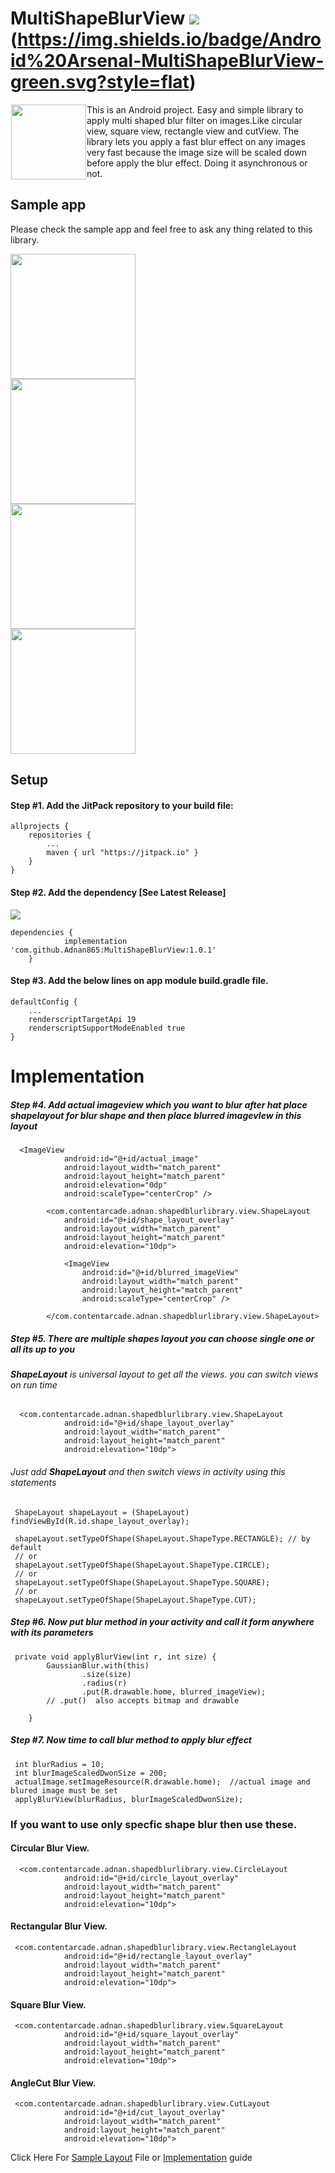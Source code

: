 # MultiShapeBlurView  [![](https://jitpack.io/v/Adnan865/MultiShapeBlurView.svg)](https://jitpack.io/#Adnan865/MultiShapeBlurView)(https://img.shields.io/badge/Android%20Arsenal-MultiShapeBlurView-green.svg?style=flat)

<img src="https://github.com/Adnan865/MultiShapeBlurView/blob/master/app/src/main/res/drawable/ant.png?raw=true" align="left" hspace="1" height="120" width="120">

This is an Android project. Easy and simple library to apply multi shaped blur filter on images.Like circular view, square view, rectangle view and cutView. The library lets you apply a fast blur effect on any images very fast because the image size will be scaled down before apply the blur effect. Doing it asynchronous or not.
<h2>Sample app</h2>
Please check the sample app and feel free to ask any thing related to this library.

<p>

<div class="row">
   <div class="column">
<a target="_blank" rel="noopener noreferrer" href="https://github.com/Adnan865/MultiShapeBlurView/blob/master/Images/Screenshots/circular_layout.png">
<img src="https://github.com/Adnan865/MultiShapeBlurView/blob/master/Images/Screenshots/circular_layout.png" height="auto" width="200"></a> 
	  </dive>

 <div class="column">
<a target="_blank" rel="noopener noreferrer" href="https://github.com/Adnan865/MultiShapeBlurView/blob/master/Images/Screenshots/rectangle_layout.png">
<img src="https://github.com/Adnan865/MultiShapeBlurView/blob/master/Images/Screenshots/rectangle_layout.png" height="auto" width="200"></a>
	  </div>

 <div class="column">
<a target="_blank" rel="noopener noreferrer" href="https://github.com/Adnan865/MultiShapeBlurView/blob/master/Images/Screenshots/square_layout.png">
<img src="https://github.com/Adnan865/MultiShapeBlurView/blob/master/Images/Screenshots/square_layout.png" height="auto" width="200"></a>
	</div>

 <div class="column">
<a target="_blank" rel="noopener noreferrer" href="https://github.com/Adnan865/MultiShapeBlurView/blob/master/Images/Screenshots/cut_layout.png">
<img src="https://github.com/Adnan865/MultiShapeBlurView/blob/master/Images/Screenshots/cut_layout.png" height="auto" width="200"></a>
</div>
</div>
</p>

<h2>Setup</h2>
<h4>Step #1. Add the JitPack repository to your build file:</h4>

```
allprojects {
    repositories {
        ...
        maven { url "https://jitpack.io" }
    }
}
```

<h4>Step #2. Add the dependency [See Latest Release]</h4> 

[![](https://jitpack.io/v/Adnan865/MultiShapeBlurView.svg)](https://jitpack.io/#Adnan865/MultiShapeBlurView)

```
dependencies {
	        implementation 'com.github.Adnan865:MultiShapeBlurView:1.0.1'
	}
```
<h4>Step #3. Add the below lines on app module build.gradle file. </h4>

```
defaultConfig {
    ...
    renderscriptTargetApi 19
    renderscriptSupportModeEnabled true
}
```

<h1>Implementation</h1>

<h5>Step #4. Add actual imageview which you want  to blur after hat place <b>shapelayout</b> for blur shape and then place blurred imagevIew in this layout </h5>

```
  <ImageView
            android:id="@+id/actual_image"
            android:layout_width="match_parent"
            android:layout_height="match_parent"
            android:elevation="0dp"
            android:scaleType="centerCrop" />

        <com.contentarcade.adnan.shapedblurlibrary.view.ShapeLayout
            android:id="@+id/shape_layout_overlay"
            android:layout_width="match_parent"
            android:layout_height="match_parent"
            android:elevation="10dp">

            <ImageView
                android:id="@+id/blurred_imageView"
                android:layout_width="match_parent"
                android:layout_height="match_parent"
                android:scaleType="centerCrop" />

        </com.contentarcade.adnan.shapedblurlibrary.view.ShapeLayout>

```

<h5>Step #5. There are multiple shapes layout you can choose single one or all its up to you </h5>
 <h6><b>ShapeLayout</b> is universal layout to get all the views. you can switch views on run time</h6> 

```
  <com.contentarcade.adnan.shapedblurlibrary.view.ShapeLayout
            android:id="@+id/shape_layout_overlay"
            android:layout_width="match_parent"
            android:layout_height="match_parent"
            android:elevation="10dp">
  ```
  
<h6>Just add <b>ShapeLayout</b> and then switch views in activity using this statements</h6>

     ShapeLayout shapeLayout = (ShapeLayout) findViewById(R.id.shape_layout_overlay);
     
     shapeLayout.setTypeOfShape(ShapeLayout.ShapeType.RECTANGLE); // by default
     // or 
     shapeLayout.setTypeOfShape(ShapeLayout.ShapeType.CIRCLE);
     // or 
     shapeLayout.setTypeOfShape(ShapeLayout.ShapeType.SQUARE);
     // or
     shapeLayout.setTypeOfShape(ShapeLayout.ShapeType.CUT);

<h5>Step #6. Now put blur method in your activity and call it form anywhere with its parameters </h5>

```
 private void applyBlurView(int r, int size) {
        GaussianBlur.with(this)
                .size(size)
                .radius(r)
                .put(R.drawable.home, blurred_imageView);
        // .put()  also accepts bitmap and drawable

    }
```

<h5>Step #7. Now time to call blur method to apply blur effect </h5>

```
 int blurRadius = 10;
 int blurImageScaledDwonSize = 200;
 actualImage.setImageResource(R.drawable.home);  //actual image and blured image must be set
 applyBlurView(blurRadius, blurImageScaledDwonSize);
```

<h3>If you want to use only specfic shape blur then use these.</h3>

<h4>Circular Blur View.</h4>

```
  <com.contentarcade.adnan.shapedblurlibrary.view.CircleLayout
            android:id="@+id/circle_layout_overlay"
            android:layout_width="match_parent"
            android:layout_height="match_parent"
            android:elevation="10dp">
```
<h4>Rectangular Blur View.</h4>

```
 <com.contentarcade.adnan.shapedblurlibrary.view.RectangleLayout
            android:id="@+id/rectangle_layout_overlay"
            android:layout_width="match_parent"
            android:layout_height="match_parent"
            android:elevation="10dp">
``` 

<h4>Square Blur View.</h4>

```
 <com.contentarcade.adnan.shapedblurlibrary.view.SquareLayout
            android:id="@+id/square_layout_overlay"
            android:layout_width="match_parent"
            android:layout_height="match_parent"
            android:elevation="10dp">
``` 

<h4>AngleCut Blur View.</h4>

```
 <com.contentarcade.adnan.shapedblurlibrary.view.CutLayout
            android:id="@+id/cut_layout_overlay"
            android:layout_width="match_parent"
            android:layout_height="match_parent"
            android:elevation="10dp">
``` 



Click Here For [Sample Layout](https://github.com/Adnan865/MultiShapeBlurView/tree/master/app/src/main/java/com/contentarcade/adnan/shapedblurview) File or  [Implementation](https://github.com/Adnan865/MultiShapeBlurView/tree/master/app/src/main/res/layout) guide




